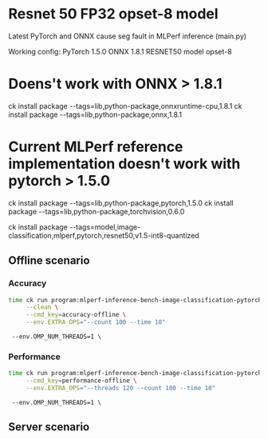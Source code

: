 # Resnet 50 FP32 opset-8 model

Latest PyTorch and ONNX cause seg fault in MLPerf inference (main.py)

Working config:
 PyTorch 1.5.0
 ONNX 1.8.1
 RESNET50 model opset-8


# Doens't work with ONNX > 1.8.1
ck install package --tags=lib,python-package,onnxruntime-cpu,1.8.1 
ck install package --tags=lib,python-package,onnx,1.8.1

# Current MLPerf reference implementation doesn't work with pytorch > 1.5.0
ck install package --tags=lib,python-package,pytorch,1.5.0
ck install package --tags=lib,python-package,torchvision,0.6.0

ck install package --tags=model,image-classification,mlperf,pytorch,resnet50,v1.5-int8-quantized




## Offline scenario

### Accuracy

```bash
time ck run program:mlperf-inference-bench-image-classification-pytorch-cpu \
     --clean \
     --cmd_key=accuracy-offline \
     --env.EXTRA_OPS="--count 100 --time 10"
```
     --env.OMP_NUM_THREADS=1 \


### Performance

```bash
time ck run program:mlperf-inference-bench-image-classification-pytorch-onnx-cpu \
     --cmd_key=performance-offline \
     --env.EXTRA_OPS="--threads 120 --count 100 --time 10"
```
     --env.OMP_NUM_THREADS=1 \

## Server scenario

